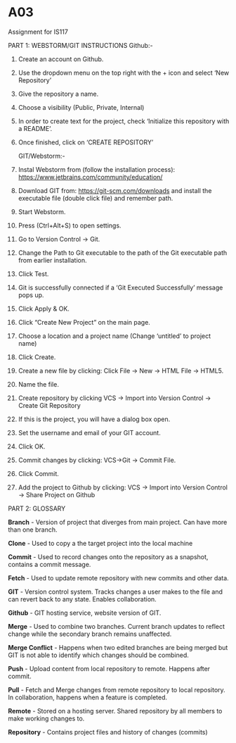 # A03
Assignment for IS117

PART 1: WEBSTORM/GIT INSTRUCTIONS
  Github:-
1. Create an account on Github.
2. Use the dropdown menu on the top right with the + icon and select ‘New Repository’
3. Give the repository a name.
4. Choose a visibility (Public, Private, Internal)
5. In order to create text for the project, check ‘Initialize this repository with a README’.
6. Once finished, click on ‘CREATE REPOSITORY’
	
	GIT/Webstorm:-
1. Instal Webstorm from (follow the installation process): https://www.jetbrains.com/community/education/
2. Download GIT from: https://git-scm.com/downloads and install the executable file (double click file) and remember path.
3. Start Webstorm.
4. Press (Ctrl+Alt+S) to open settings.
5. Go to Version Control -> Git.
6. Change the Path to Git executable to the path of the Git executable path from earlier installation.
7. Click Test.
8. Git is successfully connected if a ‘Git Executed Successfully’ message pops up.
9. Click Apply & OK.
10. Click “Create New Project” on the main page.
11. Choose a location and a project name (Change ‘untitled’ to project name)
12. Click Create.
13. Create a new file by clicking: Click File -> New -> HTML File -> HTML5.
14. Name the file.
15. Create repository by clicking VCS -> Import into Version Control -> Create Git Repository
16. If this is the project, you will have a dialog box open. 
17. Set the username and email of your GIT account.
18. Click OK.
19. Commit changes by clicking: VCS->Git -> Commit File.
20. Click Commit.
21. Add the project to Github by clicking: 
    VCS -> Import into Version Control -> Share Project on Github
 
 
 
PART 2: GLOSSARY

**Branch** - Version of project that diverges from main project. Can have more than one branch.

**Clone** - Used to copy a the target project into the local machine

**Commit** - Used to record changes onto the repository as a snapshot,  contains a commit message. 

**Fetch** - Used to update remote repository with new commits and other data.

**GIT** - Version control system. Tracks changes a user makes to the file and can revert back to any state. Enables collaboration.

**Github** - GIT hosting service, website version of GIT.

**Merge** - Used to combine two branches. Current branch updates to reflect change while the secondary branch remains unaffected.

**Merge Conflict** - Happens when two edited branches are being merged but GIT is not able to identify which changes should be combined.

**Push** - Upload content from local repository to remote. Happens after commit. 

**Pull** - Fetch and Merge changes from remote repository to local repository. In collaboration, happens when a feature is completed.

**Remote** - Stored on a hosting server. Shared repository by all members to make working changes to.

**Repository** - Contains project files and history of changes (commits)
